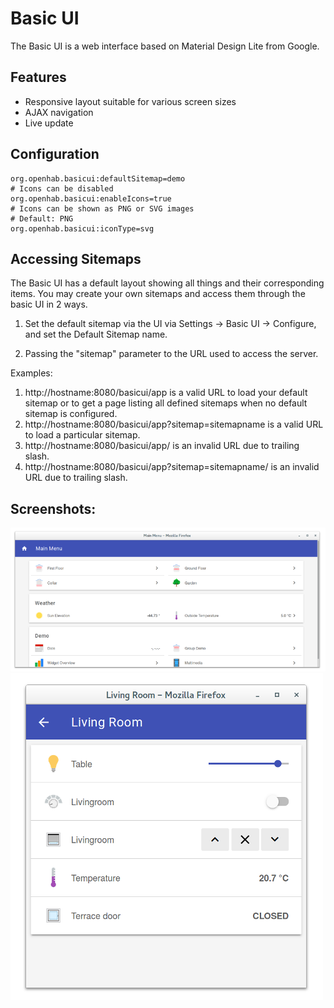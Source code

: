 # Basic UI

The Basic UI is a web interface based on Material Design Lite from Google.

## Features

- Responsive layout suitable for various screen sizes
- AJAX navigation
- Live update

## Configuration

```
org.openhab.basicui:defaultSitemap=demo
# Icons can be disabled
org.openhab.basicui:enableIcons=true
# Icons can be shown as PNG or SVG images
# Default: PNG
org.openhab.basicui:iconType=svg
```

## Accessing Sitemaps

The Basic UI has a default layout showing all things and their corresponding items. You may create your own sitemaps and access them through the basic UI in 2 ways.

1. Set the default sitemap via the UI via Settings -> Basic UI -> Configure, and set the Default Sitemap name.

2. Passing the "sitemap" parameter to the URL used to access the server.

Examples:

1. http://hostname:8080/basicui/app is a valid URL to load your default sitemap or to get a page listing all defined sitemaps when no default sitemap is configured.
2. http://hostname:8080/basicui/app?sitemap=sitemapname is a valid URL to load a particular sitemap.
3. http://hostname:8080/basicui/app/ is an invalid URL due to trailing slash.
4. http://hostname:8080/basicui/app?sitemap=sitemapname/ is an invalid URL due to trailing slash.

## Screenshots:

[![Screenshot 1](doc/screenshot-1.png)](doc/screenshot-1-full.png)
[![Screenshot 2](doc/screenshot-2.png)](doc/screenshot-2-full.png)

